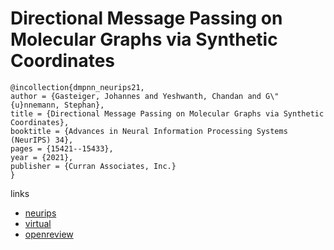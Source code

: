 # Directional Message Passing on Molecular Graphs via Synthetic Coordinates

```
@incollection{dmpnn_neurips21,
author = {Gasteiger, Johannes and Yeshwanth, Chandan and G\"{u}nnemann, Stephan},
title = {Directional Message Passing on Molecular Graphs via Synthetic Coordinates},
booktitle = {Advances in Neural Information Processing Systems (NeurIPS) 34},
pages = {15421--15433},
year = {2021},
publisher = {Curran Associates, Inc.}
}
```

links
- [neurips](https://papers.nips.cc//paper/2021/hash/82489c9737cc245530c7a6ebef3753ec-Abstract.html)
- [virtual](https://neurips.cc/virtual/2021/poster/27185)
- [openreview](https://openreview.net/forum?id=ZRu0_3azrCd)
